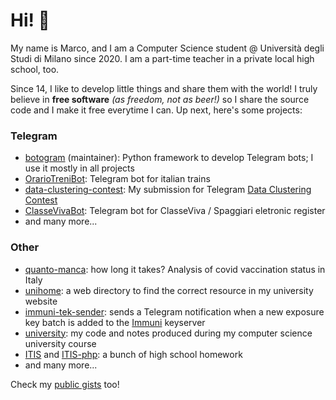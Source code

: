 # Hi! 👋
My name is Marco, and I am a Computer Science student @ Università degli Studi di Milano since 2020.
I am a part-time teacher in a private local high school, too.

Since 14, I like to develop little things and share them with the world! 
I truly believe in **free software** *(as freedom, not as beer!)* so
I share the source code and I make it free everytime I can. 
Up next, here's some projects: 

### Telegram
- [botogram](https://github.com/python-botogram/botogram) (maintainer): Python framework to develop Telegram bots; I use it mostly in all projects
- [OrarioTreniBot](https://github.com/MarcoBuster/OrarioTreniBot): Telegram bot for italian trains
- [data-clustering-contest](https://github.com/MarcoBuster/data-clustering-contest): My submission for Telegram [Data Clustering Contest](https://t.me/contest/131)
- [ClasseVivaBot](https://github.com/MarcoBuster/ClasseVivaBot): Telegram bot for ClasseViva / Spaggiari eletronic register
- and many more...

### Other
- [quanto-manca](https://github.com/MarcoBuster/quanto-manca): how long it takes? Analysis of covid vaccination status in Italy
- [unihome](https://github.com/MarcoBuster/unihome): a web directory to find the correct resource in my university website
- [immuni-tek-sender](https://github.com/MarcoBuster/immuni-tek-sender): sends a Telegram notification when a new exposure key batch is added to the [Immuni](https://github.com/immuni-app) keyserver
- [university](https://github.com/MarcoBuster/university): my code and notes produced during my computer science university course 
- [ITIS](https://github.com/MarcoBuster/ITIS) and [ITIS-php](https://github.com/MarcoBuster/ITIS-php): a bunch of high school homework
- and many more...

Check my [public gists](https://gist.github.com/MarcoBuster) too!
